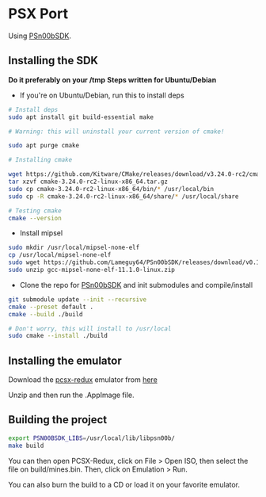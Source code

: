 # PSX Port

Using [PSn00bSDK](https://github.com/Lameguy64/PSn00bSDK).

## Installing the SDK

**Do it preferably on your /tmp**
**Steps written for Ubuntu/Debian**

- If you're on Ubuntu/Debian, run this to install deps

```sh
# Install deps
sudo apt install git build-essential make

# Warning: this will uninstall your current version of cmake! 

sudo apt purge cmake

# Installing cmake

wget https://github.com/Kitware/CMake/releases/download/v3.24.0-rc2/cmake-3.24.0-rc2-linux-x86_64.tar.gz
tar xzvf cmake-3.24.0-rc2-linux-x86_64.tar.gz
sudo cp cmake-3.24.0-rc2-linux-x86_64/bin/* /usr/local/bin
sudo cp -R cmake-3.24.0-rc2-linux-x86_64/share/* /usr/local/share

# Testing cmake
cmake --version
```

- Install mipsel

```sh
sudo mkdir /usr/local/mipsel-none-elf
cp /usr/local/mipsel-none-elf
sudo wget https://github.com/Lameguy64/PSn00bSDK/releases/download/v0.19/gcc-mipsel-none-elf-11.1.0-linux.zip
sudo unzip gcc-mipsel-none-elf-11.1.0-linux.zip
```

- Clone the repo for [PSn00bSDK](https://github.com/Lameguy64/PSn00bSDK) and init submodules and compile/install

```sh
git submodule update --init --recursive
cmake --preset default .
cmake --build ./build

# Don't worry, this will install to /usr/local
sudo cmake --install ./build
```

## Installing the emulator

Download the [pcsx-redux](https://github.com/grumpycoders/pcsx-redux) emulator from [here](https://install.appcenter.ms/orgs/grumpycoders/apps/pcsx-redux-linux64/distribution_groups/public)

Unzip and then run the .AppImage file.

## Building the project

```sh
export PSN00BSDK_LIBS=/usr/local/lib/libpsn00b/
make build
```

You can then open PCSX-Redux, click on File > Open ISO, then select the file on build/mines.bin. Then, click on Emulation > Run.

You can also burn the build to a CD or load it on your favorite emulator.
